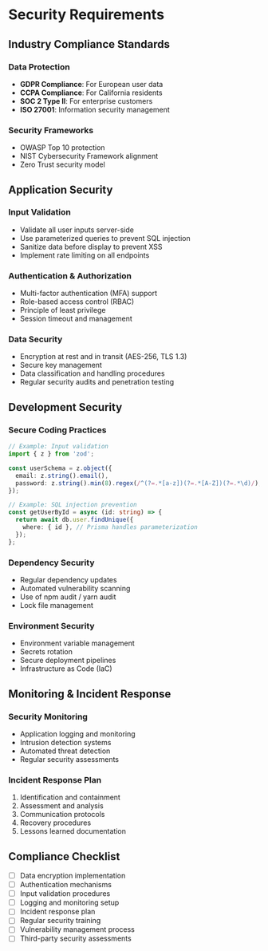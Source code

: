 # Security Requirements

## Industry Compliance Standards

### Data Protection
- **GDPR Compliance**: For European user data
- **CCPA Compliance**: For California residents
- **SOC 2 Type II**: For enterprise customers
- **ISO 27001**: Information security management

### Security Frameworks
- OWASP Top 10 protection
- NIST Cybersecurity Framework alignment
- Zero Trust security model

## Application Security

### Input Validation
- Validate all user inputs server-side
- Use parameterized queries to prevent SQL injection
- Sanitize data before display to prevent XSS
- Implement rate limiting on all endpoints

### Authentication & Authorization
- Multi-factor authentication (MFA) support
- Role-based access control (RBAC)
- Principle of least privilege
- Session timeout and management

### Data Security
- Encryption at rest and in transit (AES-256, TLS 1.3)
- Secure key management
- Data classification and handling procedures
- Regular security audits and penetration testing

## Development Security

### Secure Coding Practices
```typescript
// Example: Input validation
import { z } from 'zod';

const userSchema = z.object({
  email: z.string().email(),
  password: z.string().min(8).regex(/^(?=.*[a-z])(?=.*[A-Z])(?=.*\d)/),
});

// Example: SQL injection prevention
const getUserById = async (id: string) => {
  return await db.user.findUnique({
    where: { id }, // Prisma handles parameterization
  });
};
```

### Dependency Security
- Regular dependency updates
- Automated vulnerability scanning
- Use of npm audit / yarn audit
- Lock file management

### Environment Security
- Environment variable management
- Secrets rotation
- Secure deployment pipelines
- Infrastructure as Code (IaC)

## Monitoring & Incident Response

### Security Monitoring
- Application logging and monitoring
- Intrusion detection systems
- Automated threat detection
- Regular security assessments

### Incident Response Plan
1. Identification and containment
2. Assessment and analysis
3. Communication protocols
4. Recovery procedures
5. Lessons learned documentation

## Compliance Checklist
- [ ] Data encryption implementation
- [ ] Authentication mechanisms
- [ ] Input validation procedures
- [ ] Logging and monitoring setup
- [ ] Incident response plan
- [ ] Regular security training
- [ ] Vulnerability management process
- [ ] Third-party security assessments